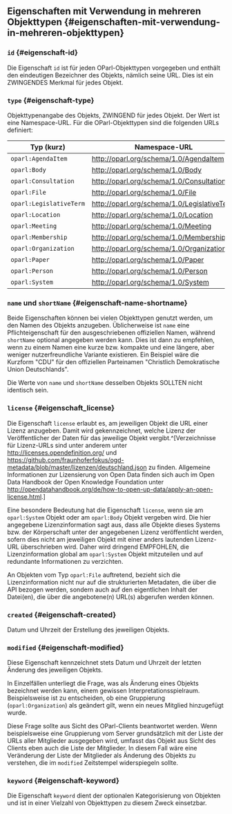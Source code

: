 ## Eigenschaften mit Verwendung in mehreren Objekttypen {#eigenschaften-mit-verwendung-in-mehreren-objekttypen}

### `id` {#eigenschaft-id}

Die Eigenschaft `id` ist für jeden OParl-Objekttypen vorgegeben
und enthält den eindeutigen Bezeichner des Objekts, nämlich seine URL.
Dies ist ein ZWINGENDES Merkmal für jedes Objekt.

### `type` {#eigenschaft-type}

Objekttypenangabe des Objekts, ZWINGEND für jedes Objekt. Der Wert ist
eine Namespace-URL. Für die OParl-Objekttypen sind die folgenden URLs
definiert:

Typ (kurz)               | Namespace-URL
-------------------------|-------------------------------------------
`oparl:AgendaItem`       |http://oparl.org/schema/1.0/AgendaItem
`oparl:Body`             |http://oparl.org/schema/1.0/Body
`oparl:Consultation`     |http://oparl.org/schema/1.0/Consultation
`oparl:File`             |http://oparl.org/schema/1.0/File
`oparl:LegislativeTerm`  |http://oparl.org/schema/1.0/LegislativeTerm
`oparl:Location`         |http://oparl.org/schema/1.0/Location
`oparl:Meeting`          |http://oparl.org/schema/1.0/Meeting
`oparl:Membership`       |http://oparl.org/schema/1.0/Membership
`oparl:Organization`     |http://oparl.org/schema/1.0/Organization
`oparl:Paper`            |http://oparl.org/schema/1.0/Paper
`oparl:Person`           |http://oparl.org/schema/1.0/Person
`oparl:System`           |http://oparl.org/schema/1.0/System

### `name` und `shortName` {#eigenschaft-name-shortname}

Beide Eigenschaften können bei vielen Objekttypen genutzt werden, um den
Namen des Objekts anzugeben. Üblicherweise ist `name` eine Pflichteigenschaft
für den ausgeschriebenen offiziellen Namen, während `shortName` optional
angegeben werden kann. Dies ist dann zu empfehlen, wenn zu einem Namen eine
kurze bzw. kompakte und eine längere, aber weniger nutzerfreundliche Variante
existieren. Ein Beispiel wäre die Kurzform "CDU" für den offiziellen
Parteinamen "Christlich Demokratische Union Deutschlands".

Die Werte von `name` und `shortName` desselben Objekts SOLLTEN nicht identisch sein.

### `license` {#eigenschaft_license}

Die Eigenschaft `license` erlaubt es, am jeweiligen Objekt die URL einer Lizenz
anzugeben. Damit wird gekennzeichnet, welche Lizenz der Veröffentlicher der
Daten für das jeweilige Objekt vergibt.^[Verzeichnisse für Lizenz-URLs sind
unter anderem unter <http://licenses.opendefinition.org/> und
<https://github.com/fraunhoferfokus/ogd-metadata/blob/master/lizenzen/deutschland.json>
zu finden. Allgemeine Informationen zur Lizensierung von Open Data finden sich auch
im Open Data Handbook der Open Knowledge Foundation unter
<http://opendatahandbook.org/de/how-to-open-up-data/apply-an-open-license.html>.]

Eine besondere Bedeutung hat die Eigenschaft `license`, wenn sie am `oparl:System` Objekt oder am `oparl:Body`
Objekt vergeben wird. Die hier angegebene Lizenzinformation sagt aus, dass alle
Objekte dieses Systems bzw. der Körperschaft unter der angegebenen Lizenz veröffentlicht werden, sofern
dies nicht am jeweiligen Objekt mit einer anders lautenden Lizenz-URL überschrieben
wird. Daher wird dringend EMPFOHLEN, die Lizenzinformation global am `oparl:System`
Objekt mitzuteilen und auf redundante Informationen zu verzichten.

An Objekten vom Typ `oparl:File` auftretend, bezieht sich die Lizenzinformation
nicht nur auf die strukturierten Metadaten, die über die API bezogen werden, sondern
auch auf den eigentlichen Inhalt der Datei(en), die über die angebotene(n) URL(s)
abgerufen werden können.

### `created` {#eigenschaft-created}

Datum und Uhrzeit der Erstellung des jeweiligen Objekts.

### `modified` {#eigenschaft-modified}

Diese Eigenschaft kennzeichnet stets Datum und Uhrzeit der letzten Änderung des
jeweiligen Objekts.

In Einzelfällen unterliegt die Frage, was als Änderung eines Objekts bezeichnet werden
kann, einem gewissen Interpretationsspielraum. Beispielsweise ist zu entscheiden,
ob eine Gruppierung (`oparl:Organization`) als geändert gilt, wenn ein neues Mitglied
hinzugefügt wurde.

Diese Frage sollte aus Sicht des OParl-Clients beantwortet werden. Wenn beispielsweise
eine Gruppierung vom Server grundsätzlich mit der Liste der URLs aller Mitglieder ausgegeben
wird, umfasst das Objekt aus Sicht des Clients eben auch die Liste der Mitglieder. In diesem
Fall wäre eine Veränderung der Liste der Mitglieder als Änderung des Objekts zu verstehen,
die im `modified` Zeitstempel widerspiegeln sollte.

### `keyword` {#eigenschaft-keyword}

Die Eigenschaft `keyword` dient der optionalen Kategorisierung von Objekten und ist in einer Vielzahl von Objekttypen zu diesem Zweck einsetzbar.
